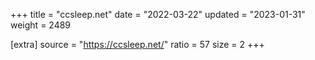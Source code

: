+++
title = "ccsleep.net"
date = "2022-03-22"
updated = "2023-01-31"
weight = 2489

[extra]
source = "https://ccsleep.net/"
ratio = 57
size = 2
+++
